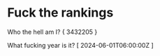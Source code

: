 # Fuck the rankings

Who the hell am I?
{ 3432205 }

What fucking year is it?
[ 2024-06-01T06:00:00Z ]
